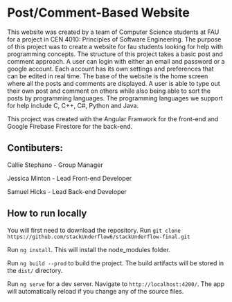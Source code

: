 # Post/Comment-Based Website
This website was created by a team of Computer Science students at FAU for a project in CEN 4010: Principles of Software Engineering. The purpose of this project was to create a website for fau students looking for help with programming concepts. The structure of this project takes a basic post and comment approach. A user can login with either an email and password or a google account. Each account has its own settings and preferences that can be edited in real time. The base of the website is the home screen where all the posts and comments are displayed. A user is able to type out their own post and comment on others while also being able to sort the posts by programming languages. The programming languages we support for help include C, C++, C#, Python and Java.

This project was created with the Angular Framwork for the front-end and Google Firebase Firestore for the back-end.

## Contibuters:

Callie Stephano - Group Manager

Jessica Minton - Lead Front-end Developer

Samuel Hicks - Lead Back-end Developer

## How to run locally

You will first need to download the repository.
Run `git clone https://github.com/stackUnderflow6/stackUnderflow-final.git`

Run `ng install`. This will install the node_modules folder.

Run `ng build --prod` to build the project. The build artifacts will be stored in the `dist/` directory.

Run `ng serve` for a dev server. Navigate to `http://localhost:4200/`. The app will automatically reload if you change any of the source files.
